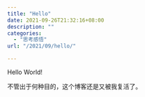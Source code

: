 ```yaml
---
title: "Hello"
date: 2021-09-26T21:32:16+08:00
description: ""
categories:
  - "思考感悟"
url: "/2021/09/hello/"

---
```


Hello World!

不管出于何种目的，这个博客还是又被我复活了。


